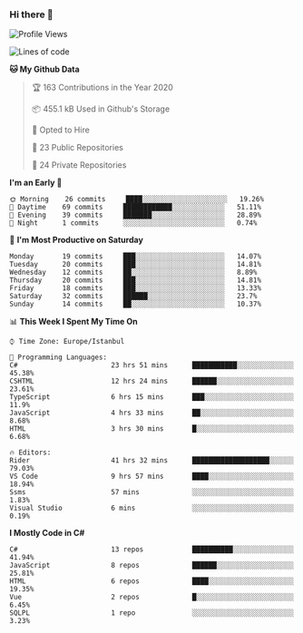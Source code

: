 ### Hi there 👋

<!--START_SECTION:waka-->
![Profile Views](http://img.shields.io/badge/Profile%20Views-0-blue)

![Lines of code](https://img.shields.io/badge/From%20Hello%20World%20I%27ve%20Written-25.1%20million%20lines%20of%20code-blue)

**🐱 My Github Data** 

> 🏆 163 Contributions in the Year 2020
 > 
> 📦 455.1 kB Used in Github's Storage 
 > 
> 💼 Opted to Hire
 > 
> 📜 23 Public Repositories
 > 
> 🔑 24 Private Repositories 

**I'm an Early 🐤** 

```text
🌞 Morning    26 commits     ████░░░░░░░░░░░░░░░░░░░░░   19.26% 
🌆 Daytime    69 commits     ████████████░░░░░░░░░░░░░   51.11% 
🌃 Evening    39 commits     ███████░░░░░░░░░░░░░░░░░░   28.89% 
🌙 Night      1 commits      ░░░░░░░░░░░░░░░░░░░░░░░░░   0.74%

```
📅 **I'm Most Productive on Saturday** 

```text
Monday       19 commits     ███░░░░░░░░░░░░░░░░░░░░░░   14.07% 
Tuesday      20 commits     ███░░░░░░░░░░░░░░░░░░░░░░   14.81% 
Wednesday    12 commits     ██░░░░░░░░░░░░░░░░░░░░░░░   8.89% 
Thursday     20 commits     ███░░░░░░░░░░░░░░░░░░░░░░   14.81% 
Friday       18 commits     ███░░░░░░░░░░░░░░░░░░░░░░   13.33% 
Saturday     32 commits     ██████░░░░░░░░░░░░░░░░░░░   23.7% 
Sunday       14 commits     ██░░░░░░░░░░░░░░░░░░░░░░░   10.37%

```


📊 **This Week I Spent My Time On** 

```text
⌚︎ Time Zone: Europe/Istanbul

💬 Programming Languages: 
C#                       23 hrs 51 mins      ███████████░░░░░░░░░░░░░░   45.38% 
CSHTML                   12 hrs 24 mins      ██████░░░░░░░░░░░░░░░░░░░   23.61% 
TypeScript               6 hrs 15 mins       ███░░░░░░░░░░░░░░░░░░░░░░   11.9% 
JavaScript               4 hrs 33 mins       ██░░░░░░░░░░░░░░░░░░░░░░░   8.68% 
HTML                     3 hrs 30 mins       █░░░░░░░░░░░░░░░░░░░░░░░░   6.68%

🔥 Editors: 
Rider                    41 hrs 32 mins      ███████████████████░░░░░░   79.03% 
VS Code                  9 hrs 57 mins       ████░░░░░░░░░░░░░░░░░░░░░   18.94% 
Ssms                     57 mins             ░░░░░░░░░░░░░░░░░░░░░░░░░   1.83% 
Visual Studio            6 mins              ░░░░░░░░░░░░░░░░░░░░░░░░░   0.19%

```

**I Mostly Code in C#** 

```text
C#                       13 repos            ██████████░░░░░░░░░░░░░░░   41.94% 
JavaScript               8 repos             ██████░░░░░░░░░░░░░░░░░░░   25.81% 
HTML                     6 repos             ████░░░░░░░░░░░░░░░░░░░░░   19.35% 
Vue                      2 repos             █░░░░░░░░░░░░░░░░░░░░░░░░   6.45% 
SQLPL                    1 repo              ░░░░░░░░░░░░░░░░░░░░░░░░░   3.23%

```



<!--END_SECTION:waka-->

<!--
**ebubekirdinc/ebubekirdinc** is a ✨ _special_ ✨ repository because its `README.md` (this file) appears on your GitHub profile.

Here are some ideas to get you started:

- 🔭 I’m currently working on ...
- 🌱 I’m currently learning ...
- 👯 I’m looking to collaborate on ...
- 🤔 I’m looking for help with ...
- 💬 Ask me about ...
- 📫 How to reach me: ...
- 😄 Pronouns: ...
- ⚡ Fun fact: ...
-->
